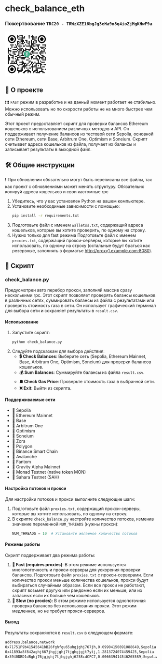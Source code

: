 # check_balance_eth

### Пожертвование ``` TRC20 - TRWzXZE16bgJg3eHa9n8q4ioZjMgKHwF9a ```
<img src="usdt.jpg" alt="Donation" width="150"/>

## 📖 О проекте

❗❗❗ ```FAST``` режим в разработке и на данный момент работает не стабильно. Можно использовать но по скорости работы не на много быстрее чем обычный режим.

Этот проект предоставляет скрипт для проверки балансов Ethereum кошельков с использованием различных методов и API. Он поддерживает получение балансов из тестовой сети Sepolia, основной сети Ethereum, сети Base, Arbitrum One, Optimism и Soneium. Скрипт считывает адреса кошельков из файла, получает их балансы и записывает результаты в выходной файл.

## 🛠️ Общие инструкции
❗ При обновлении обязательно могут быть переписаны все файлы, так как проект с обновлениями может менять структуру. Обязательно копируй адреса кошельков и свои кастомные rpc 

1. Убедитесь, что у вас установлен Python на вашем компьютере.
2. Установите необходимые зависимости с помощью:
   ```sh
   pip install -r requirements.txt
   ```
3. Подготовьте файл с именем `walletss.txt`, содержащий адреса кошельков, которые вы хотите проверить, по одному на строку.
4. Нужно только для fast режима Подготовьте файл с именем `proxies.txt`, содержащий прокси-серверы, которые вы хотите использовать, по одному на строку (остальные будут браться как резервные, заполнять в форматье http://proxy1.example.com:8080).

## 📜 Скрипт

### check_balance.py
Предусмотрен авто перебор прокси, заполняй массив сразу несколькими rpc.
Этот скрипт позволяет проверять балансы кошельков в различных сетях, суммировать балансы из файла с результатами или проверять стоимость газа в сети. Он использует графический терминал для выбора сети и сохраняет результаты в `result.csv`.

#### Использование

1. Запустите скрипт:
   ```sh
   python check_balance.py
   ```
2. Следуйте подсказкам для выбора действия:
   - **💲 Check Balances**: Выберите сеть (Sepolia, Ethereum Mainnet, Base, Arbitrum One, Optimism, Soneium) для проверки балансов кошельков.
   - **💰 Sum Balances**: Суммируйте балансы из файла `result.csv`.
   - **⛽ Check Gas Price**: Проверьте стоимость газа в выбранной сети.
   - **❌ Exit**: Выйти из скрипта.

#### Поддерживаемые сети

- 🚀 Sepolia
- 🚀 Ethereum Mainnet
- 🚀 Base
- 🚀 Arbitrum One
- 🚀 Optimism
- 🚀 Soneium
- 🚀 Zora
- 🚀 Polygon
- 🚀 Binance Smart Chain
- 🚀 Avalanche
- 🚀 Fantom
- 🚀 Gravity Alpha Mainnet
- 🚀 Monad Testnet (native token MON)
- 🚀 Sahara Testnet (SAH)


#### Настройка потоков и прокси

Для настройки потоков и прокси выполните следующие шаги:

1. Подготовьте файл `proxies.txt`, содержащий прокси-серверы, которые вы хотите использовать, по одному на строку.
2. В скрипте `check_balance.py` настройте количество потоков, изменив значение переменной `NUM_THREADS` (нужны прокси):
   ```python
   NUM_THREADS = 10  # Установите желаемое количество потоков
   ```

#### Режимы работы

Скрипт поддерживает два режима работы:

1. **🚀 Fast (requires proxies)**: В этом режиме используется многопоточность и прокси-серверы для ускорения проверки балансов. Подготовьте файл `proxies.txt` с прокси-серверами. Если количество прокси меньше количества кошельков, прокси будут выбираться случайным образом. Если все прокси не работают, скрипт возьмет другую или рандомно если их меньше, или из запасных если их больше чем кошельков.
2. **🐢 Slow (no proxies)**: В этом режиме используется однопоточная проверка балансов без использования прокси. Этот режим медленнее, но не требует прокси-серверов.

#### Вывод

Результаты сохраняются в `result.csv` в следующем формате:
```
address,balance,network
0x71751F9b41545641bB26fghfgu65uhgjghj767jh,0.09904150891088649,Sepolia
0x41893a8f842aghj667jhgjjghj7tjghgjgjt7ytj,1.2813724074459425,Sepolia
0x3940DBD1dBghj76jgjghj7tjhgjghj6258cdCFC7,0.006639414546265589,Sepolia
```


